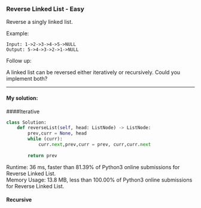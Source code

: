 ### Reverse Linked List - Easy

Reverse a singly linked list.

Example:
```
Input: 1->2->3->4->5->NULL
Output: 5->4->3->2->1->NULL
```
Follow up:   

A linked list can be reversed either iteratively or recursively. Could you implement both?



---
#### My solution:
####Iterative
```python
class Solution:
    def reverseList(self, head: ListNode) -> ListNode:
        prev,curr = None, head
        while (curr):
            curr.next,prev,curr = prev, curr,curr.next
            
        return prev
``` 
Runtime: 36 ms, faster than 81.39% of Python3 online submissions for Reverse Linked List.   
Memory Usage: 13.8 MB, less than 100.00% of Python3 online submissions for Reverse Linked List.   

#### Recursive
